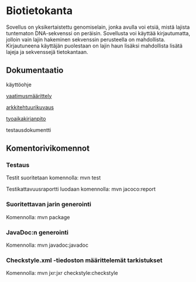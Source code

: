 # Biotietokanta
Sovellus on yksikertaistettu genomiselain, jonka avulla voi etsiä, mistä lajista tuntematon DNA-sekvenssi on peräisin. Sovellusta voi käyttää kirjautumatta, jolloin vain lajin hakeminen sekvenssin perusteella on mahdollista. Kirjautuneena käyttäjän puolestaan on lajin haun lisäksi mahdollista lisätä lajeja ja sekvenssejä tietokantaan.

## Dokumentaatio

käyttöohje

[vaatimusmäärittely](/dokumentointi/dokumentointi)

[arkkitehtuurikuvaus](/dokumentointi/arkkitehtuuri.md)

[tyoaikakirjanpito](/tyoaikakirjanpito)

testausdokumentti

## Komentorivikomennot

### Testaus
Testit suoritetaan komennolla: mvn test

Testikattavuusraportti luodaan komennolla: mvn jacoco:report

### Suoritettavan jarin generointi 
Komennolla: mvn package

### JavaDoc:n generointi
Komennolla: mvn javadoc:javadoc

### Checkstyle.xml -tiedoston määrittelemät tarkistukset
Komennolla: mvn jxr:jxr checkstyle:checkstyle

